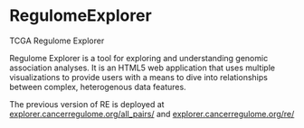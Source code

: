 RegulomeExplorer
================

TCGA Regulome Explorer

Regulome Explorer is a tool for exploring and understanding genomic association analyses.  It is an HTML5 web application that uses multiple visualizations to provide users with a means to dive into relationships between complex, heterogenous data features.

The previous version of RE is deployed at [explorer.cancerregulome.org/all_pairs/](explorer.cancerregulome.org/all_pairs/) and [explorer.cancerregulome.org/re/](explorer.cancerregulome.org/re/)

